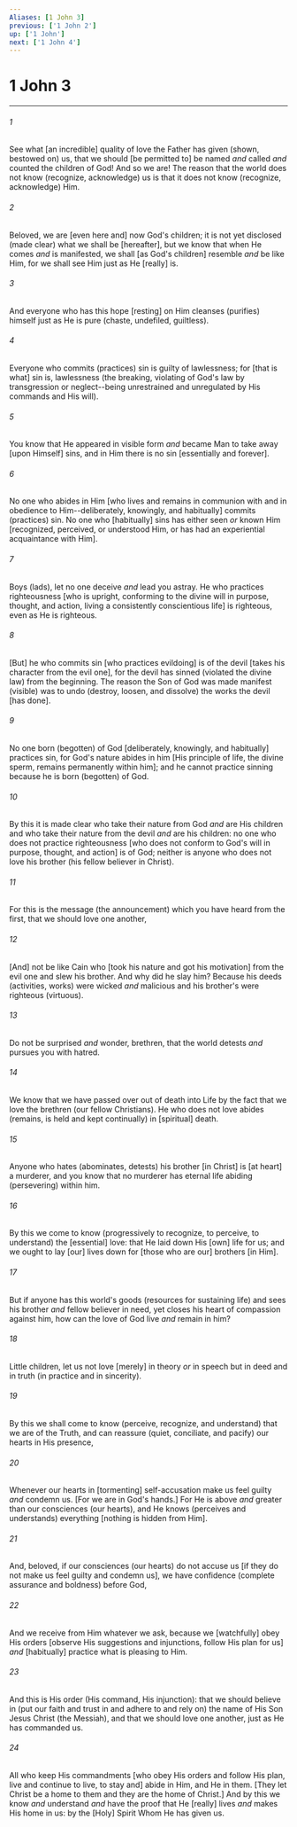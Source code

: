 ```yaml
---
Aliases: [1 John 3]
previous: ['1 John 2']
up: ['1 John']
next: ['1 John 4']
---
```

# 1 John 3

***














###### 1 






See what [an incredible] quality of love the Father has given (shown, bestowed on) us, that we should [be permitted to] be named _and_ called _and_ counted the children of God! And so we are! The reason that the world does not know (recognize, acknowledge) us is that it does not know (recognize, acknowledge) Him. 













###### 2 






Beloved, we are [even here and] now God's children; it is not yet disclosed (made clear) what we shall be [hereafter], but we know that when He comes _and_ is manifested, we shall [as God's children] resemble _and_ be like Him, for we shall see Him just as He [really] is. 













###### 3 






And everyone who has this hope [resting] on Him cleanses (purifies) himself just as He is pure (chaste, undefiled, guiltless). 













###### 4 






Everyone who commits (practices) sin is guilty of lawlessness; for [that is what] sin is, lawlessness (the breaking, violating of God's law by transgression or neglect--being unrestrained and unregulated by His commands and His will). 













###### 5 






You know that He appeared in visible form _and_ became Man to take away [upon Himself] sins, and in Him there is no sin [essentially and forever]. 













###### 6 






No one who abides in Him [who lives and remains in communion with and in obedience to Him--deliberately, knowingly, and habitually] commits (practices) sin. No one who [habitually] sins has either seen _or_ known Him [recognized, perceived, or understood Him, or has had an experiential acquaintance with Him]. 













###### 7 






Boys (lads), let no one deceive _and_ lead you astray. He who practices righteousness [who is upright, conforming to the divine will in purpose, thought, and action, living a consistently conscientious life] is righteous, even as He is righteous. 













###### 8 






[But] he who commits sin [who practices evildoing] is of the devil [takes his character from the evil one], for the devil has sinned (violated the divine law) from the beginning. The reason the Son of God was made manifest (visible) was to undo (destroy, loosen, and dissolve) the works the devil [has done]. 













###### 9 






No one born (begotten) of God [deliberately, knowingly, and habitually] practices sin, for God's nature abides in him [His principle of life, the divine sperm, remains permanently within him]; and he cannot practice sinning because he is born (begotten) of God. 













###### 10 






By this it is made clear who take their nature from God _and_ are His children and who take their nature from the devil _and_ are his children: no one who does not practice righteousness [who does not conform to God's will in purpose, thought, and action] is of God; neither is anyone who does not love his brother (his fellow believer in Christ). 













###### 11 






For this is the message (the announcement) which you have heard from the first, that we should love one another, 













###### 12 






[And] not be like Cain who [took his nature and got his motivation] from the evil one and slew his brother. And why did he slay him? Because his deeds (activities, works) were wicked _and_ malicious and his brother's were righteous (virtuous). 













###### 13 






Do not be surprised _and_ wonder, brethren, that the world detests _and_ pursues you with hatred. 













###### 14 






We know that we have passed over out of death into Life by the fact that we love the brethren (our fellow Christians). He who does not love abides (remains, is held and kept continually) in [spiritual] death. 













###### 15 






Anyone who hates (abominates, detests) his brother [in Christ] is [at heart] a murderer, and you know that no murderer has eternal life abiding (persevering) within him. 













###### 16 






By this we come to know (progressively to recognize, to perceive, to understand) the [essential] love: that He laid down His [own] life for us; and we ought to lay [our] lives down for [those who are our] brothers [in Him]. 













###### 17 






But if anyone has this world's goods (resources for sustaining life) and sees his brother _and_ fellow believer in need, yet closes his heart of compassion against him, how can the love of God live _and_ remain in him? 













###### 18 






Little children, let us not love [merely] in theory _or_ in speech but in deed and in truth (in practice and in sincerity). 













###### 19 






By this we shall come to know (perceive, recognize, and understand) that we are of the Truth, and can reassure (quiet, conciliate, and pacify) our hearts in His presence, 













###### 20 






Whenever our hearts in [tormenting] self-accusation make us feel guilty _and_ condemn us. [For we are in God's hands.] For He is above _and_ greater than our consciences (our hearts), and He knows (perceives and understands) everything [nothing is hidden from Him]. 













###### 21 






And, beloved, if our consciences (our hearts) do not accuse us [if they do not make us feel guilty and condemn us], we have confidence (complete assurance and boldness) before God, 













###### 22 






And we receive from Him whatever we ask, because we [watchfully] obey His orders [observe His suggestions and injunctions, follow His plan for us] _and_ [habitually] practice what is pleasing to Him. 













###### 23 






And this is His order (His command, His injunction): that we should believe in (put our faith and trust in and adhere to and rely on) the name of His Son Jesus Christ (the Messiah), and that we should love one another, just as He has commanded us. 













###### 24 






All who keep His commandments [who obey His orders and follow His plan, live and continue to live, to stay and] abide in Him, and He in them. [They let Christ be a home to them and they are the home of Christ.] And by this we know _and_ understand _and_ have the proof that He [really] lives _and_ makes His home in us: by the [Holy] Spirit Whom He has given us.
